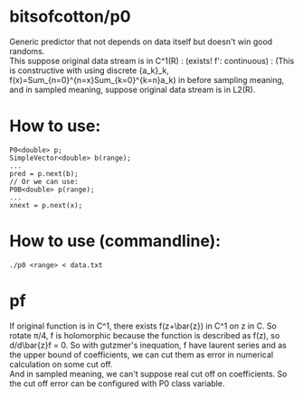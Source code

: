 # bitsofcotton/p0
Generic predictor that not depends on data itself but doesn't win good randoms.  
This suppose original data stream is in C^1(R) : (exists! f': continuous) :
(This is constructive with using discrete {a\_k}\_k, f(x)=Sum\_{n=0}^{n=x}Sum\_{k=0}^{k=n}a\_k)
in before sampling meaning, and in sampled meaning, suppose original data stream is in L2(R).

# How to use:
    P0<double> p;
    SimpleVector<double> b(range);
    ...
    pred = p.next(b);
    // Or we can use:
    P0B<double> p(range);
    ...
    xnext = p.next(x);

# How to use (commandline):
    ./p0 <range> < data.txt

# pf
If original function is in C^1, there exists f(z+\bar{z}) in C^1 on z in C.
So rotate &pi;/4, f is holomorphic because the function is described as f(z), so d/d\bar{z}f = 0.
So with gutzmer's inequation, f have laurent series and as the upper bound of coefficients,
we can cut them as error in numerical calculation on some cut off.  
And in sampled meaning, we can't suppose real cut off on coefficients.
So the cut off error can be configured with P0 class variable.
